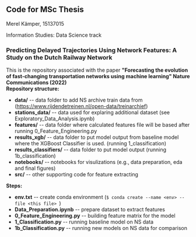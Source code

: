 
## Code for MSc Thesis
Merel Kämper, 15137015

Information Studies: Data Science track

### Predicting Delayed Trajectories Using Network Features: A Study on the Dutch Railway Network <br/>

This is the repository associated with the paper **"Forecasting the evolution of fast-changing transportation networks using machine learning" Nature Communications (2022)**<br/>
**Repository structure:** <br/>

* **data/** -- data folder to add NS archive train data from (https://www.rijdendetreinen.nl/open-data/treinarchief)
* **stations_data/** -- data used for explaring additional dataset (see Exploratory_Data_Analysis.ipynb)
* **features/** -- data folder where calculated features file will be based after running 0_Feature_Engineering.py
* **results_xgb/** -- data folder to put model output from baseline model where the XGBoost Classifier is used. (running 1_classification)
* **results_classifiers/** -- data folder to put model output (running 1b_classification)
* **notebooks/** -- notebooks for visulizations (e.g., data preparation, eda and final figures)
* **src/** -- other supporting code for feature extracting


**Steps:** <br/>

* **env.txt** -- create conda environment (```$ conda create --name <env> --file <this file> ```)
* **Data_Preparation.ipynb** -- prepare dataset to extract features
* **0_Feature_Engineering.py** -- building feature matrix for the model 
* **1_Classification.py** -- running baseline model on NS data
* **1b_Classification.py** -- running new models on NS data for comparison

